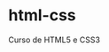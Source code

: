 # html-css
 Curso de HTML5 e CSS3 

 <a href="https://luizfernado1.github.io/html-css/html-css/exercicios/ex001/index.hmtl">
